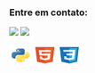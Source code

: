 ### Entre em contato:

<div>
  <a href="https://instagram.com/luccatavaresx" target="_blank"><img src="https://img.shields.io/badge/-Instagram-%23333?style=for-the-badge&logo=instagram&logoColor=A2DED3" target="_blank"></a>
  <a href = "mailto:luccamurad@gmail.com"><img src="https://img.shields.io/badge/-Gmail-%23333?style=for-the-badge&logo=gmail&logoColor=A2DED3" target="_blank"></a>
 
</div>

<div style="display: inline_block"><br>
  <img align="center" alt="Lucca-Python" height="30" width="40" src="https://raw.githubusercontent.com/devicons/devicon/master/icons/python/python-original.svg">
  <img align="center" alt="Lucca-HTML" height="30" width="40" src="https://raw.githubusercontent.com/devicons/devicon/master/icons/html5/html5-original.svg">
  <img align="center" alt="Lucca-CSS" height="30" width="40" src="https://raw.githubusercontent.com/devicons/devicon/master/icons/css3/css3-original.svg">
</div>
